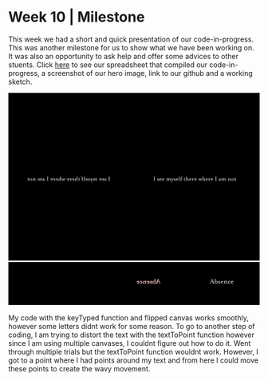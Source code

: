 # Week 10 | Milestone
This week we had a short and quick presentation of our code-in-progress. This was another milestone for us to show what we have been working on. It was also an opportunity to ask help and offer some advices to other stuents. Click [here](https://docs.google.com/spreadsheets/d/1rqOlmfpCzXC9kA_vBeLOcTpdxCvWeo4zsiNa4uiDHTY/edit#gid=0) to see our spreadsheet that compiled our code-in-progress, a screenshot of our hero image, link to our github and a working sketch.

<img src = "week 10 milestone">


<img src = "w10redpoints.JPG">

My code with the keyTyped function and flipped canvas works smoothly, however some letters didnt work for some reason. To go to another step of coding, I am trying to distort the text with the textToPoint function however since I am using multiple canvases, I couldnt figure out how to do it. Went through multiple trials but the textToPoint function wouldnt work. However, I got to a point where I had points around my text and from here I could move these points to create the wavy movement.



